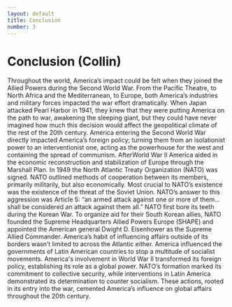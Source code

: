 ```yaml
---
layout: default
title: Conclusion
number: 3
---
```


# Conclusion (Collin)

Throughout the world, America’s impact could be felt when they joined the Allied Powers during the Second World War. From the Pacific Theatre, to North Africa and the Mediterranean, to Europe, both America’s industries and military forces impacted the war effort dramatically. When Japan attacked Pearl Harbor in 1941, they knew that they were putting America on the path to war, awakening the sleeping giant, but they could have never imagined how much this decision would affect the geopolitical climate of the rest of the 20th century. America entering the Second World War directly impacted America’s foreign policy; turning them from an isolationist power to an interventionist one, acting as the powerhouse for the west and containing the spread of communism. AfterWorld War II America aided in the economic reconstruction and stabilization of Europe through the Marshall Plan. In 1949 the North Atlantic Treaty Organization (NATO) was signed. NATO outlined methods of cooperation between its members, primarily militarily, but also economically. Most crucial to NATO’s existence was the existence of the threat of the Soviet Union. NATO’s answer to this aggression was Article 5: “an armed attack against one or more of them… shall be considered an attack against them all.” NATO first bore its teeth during the Korean War. To organize aid for their South Korean allies, NATO founded the Supreme Headquarters Allied Powers Europe (SHAPE) and appointed the American general Dwight D. Eisenhower as the Supreme Allied Commander. America’s habit of influencing affairs outside of its borders wasn’t limited to across the Atlantic either. America influenced the governments of Latin American countries to stop a multitude of socialist movements. America's involvement in World War II transformed its foreign policy, establishing its role as a global power. NATO’s formation marked its commitment to collective security, while interventions in Latin America demonstrated its determination to counter socialism. These actions, rooted in its entry into the war, cemented America’s influence on global affairs throughout the 20th century.
